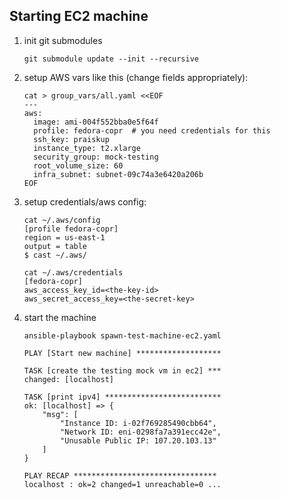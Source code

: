 Starting EC2 machine
--------------------

1. init git submodules

       git submodule update --init --recursive

2. setup AWS vars like this (change fields appropriately):

       cat > group_vars/all.yaml <<EOF
       ---
       aws:
         image: ami-004f552bba0e5f64f
         profile: fedora-copr  # you need credentials for this
         ssh_key: praiskup
         instance_type: t2.xlarge
         security_group: mock-testing
         root_volume_size: 60
         infra_subnet: subnet-09c74a3e6420a206b
       EOF

3. setup credentials/aws config:

       cat ~/.aws/config
       [profile fedora-copr]
       region = us-east-1
       output = table
       $ cast ~/.aws/

       cat ~/.aws/credentials
       [fedora-copr]
       aws_access_key_id=<the-key-id>
       aws_secret_access_key=<the-secret-key>

4. start the machine

       ansible-playbook spawn-test-machine-ec2.yaml

       PLAY [Start new machine] *******************

       TASK [create the testing mock vm in ec2] ***
       changed: [localhost]

       TASK [print ipv4] **************************
       ok: [localhost] => {
           "msg": [
               "Instance ID: i-02f769285490cbb64",
               "Network ID: eni-0298fa7a391ecc42e",
               "Unusable Public IP: 107.20.103.13"
           ]
       }

       PLAY RECAP ********************************
       localhost : ok=2 changed=1 unreachable=0 ...
